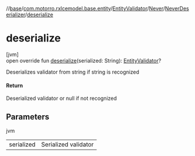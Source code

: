 //[base](../../../../../index.md)/[com.motorro.rxlcemodel.base.entity](../../../index.md)/[EntityValidator](../../index.md)/[Never](../index.md)/[NeverDeserializer](index.md)/[deserialize](deserialize.md)

# deserialize

[jvm]\
open override fun [deserialize](deserialize.md)(serialized: String): [EntityValidator](../../index.md)?

Deserializes validator from string if string is recognized

#### Return

Deserialized validator or null if not recognized

## Parameters

jvm

| | |
|---|---|
| serialized | Serialized validator |
